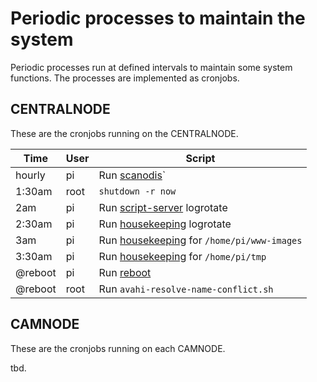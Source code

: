 # Periodic processes to maintain the system

Periodic processes run at defined intervals to maintain some system functions. The processes are implemented as cronjobs.

## CENTRALNODE

These are the cronjobs running on the CENTRALNODE.

| Time    | User | Script                                                            |
|---------|------|-------------------------------------------------------------------|
| hourly  | pi   | Run [scanodis](../src/scanodis)`                                  |
| 1:30am  | root | `shutdown -r now`                                                 |
| 2am     | pi   | Run [script-server](../src/script-server) logrotate               |
| 2:30am  | pi   | Run [housekeeping](../src/housekeeping) logrotate                 |
| 3am     | pi   | Run [housekeeping](../src/housekeeping) for `/home/pi/www-images` |
| 3:30am  | pi   | Run [housekeeping](../src/housekeeping) for `/home/pi/tmp`        |
| @reboot | pi   | Run [reboot](`..src/reboot/`)                                     |
| @reboot | root | Run `avahi-resolve-name-conflict.sh`                              |


## CAMNODE

These are the cronjobs running on each CAMNODE.

tbd.